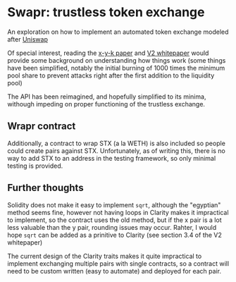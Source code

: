# Swapr: trustless token exchange

An exploration on how to implement an automated token exchange modeled after [Uniswap](https://uniswap.exchange)

Of special interest, reading the [x-y-k paper](https://github.com/runtimeverification/verified-smart-contracts/blob/uniswap/uniswap/x-y-k.pdf) and [V2 whitepaper](https://uniswap.org/whitepaper.pdf) would provide some background on understanding how things work (some things have been simplified, notably the initial burning of 1000 times the minimum pool share to prevent attacks right after the first addition to the liquidity pool)

The API has been reimagined, and hopefully simplified to its minima, withough impeding on proper functioning of the trustless exchange.


## Wrapr contract
Additionally, a contract to wrap STX (a la WETH) is also included so people could create pairs against STX.  Unfortunately, as of writing this, there is no way to add STX to an address in the testing framework, so only minimal testing is provided.

## Further thoughts
Solidity does not make it easy to implement `sqrt`, although the "egyptian" method seems fine, however not having loops in Clarity makes it impractical to implement, so the contract uses the old method, but if the x pair is a lot less valuable than the y pair, rounding issues may occur.  Rahter, I would hope `sqrt` can be added as a prinitive to Clarity (see section 3.4 of the V2 whitepaper)

The current design of the Clarity traits makes it quite impractical to implement exchanging multiple pairs with single contracts, so a contract will need to be custom written (easy to automate) and deployed for each pair.